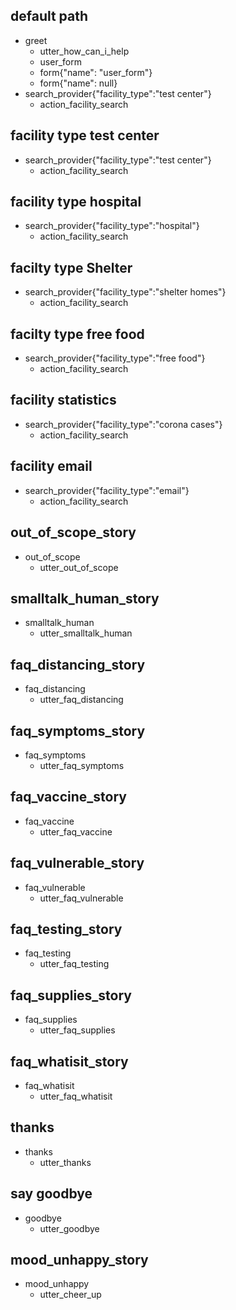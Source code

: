 ## default path
* greet
  - utter_how_can_i_help
  - user_form
  - form{"name": "user_form"}
  - form{"name": null}
* search_provider{"facility_type":"test center"}
  - action_facility_search

## facility type test center
* search_provider{"facility_type":"test center"}
  - action_facility_search

## facility type hospital
* search_provider{"facility_type":"hospital"}
  - action_facility_search

## facilty type Shelter
* search_provider{"facility_type":"shelter homes"}
  - action_facility_search

## facilty type free food
* search_provider{"facility_type":"free food"}
  - action_facility_search

## facility statistics
* search_provider{"facility_type":"corona cases"}
  - action_facility_search

## facility email
* search_provider{"facility_type":"email"}
  - action_facility_search

## out_of_scope_story
* out_of_scope
  - utter_out_of_scope
## smalltalk_human_story
* smalltalk_human
  - utter_smalltalk_human
## faq_distancing_story
* faq_distancing
  - utter_faq_distancing
## faq_symptoms_story
* faq_symptoms
  - utter_faq_symptoms
## faq_vaccine_story
* faq_vaccine
  - utter_faq_vaccine
## faq_vulnerable_story
* faq_vulnerable
  - utter_faq_vulnerable
## faq_testing_story
* faq_testing
  - utter_faq_testing
## faq_supplies_story
* faq_supplies
  - utter_faq_supplies
## faq_whatisit_story
* faq_whatisit
  - utter_faq_whatisit
## thanks
* thanks
  - utter_thanks
## say goodbye
* goodbye
  - utter_goodbye
## mood_unhappy_story
* mood_unhappy
  - utter_cheer_up
